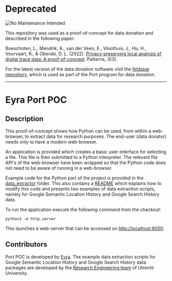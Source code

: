 # Deprecated 
![No Maintenance Intended](https://img.shields.io/maintenance/no/2022.svg)

This repository was used as a proof-of-concept for data donation and described in the following paper:

Boeschoten, L., Mendrik, A., van der Veen, E., Vloothuis, J., Hu, H., Voorvaart, R., & Oberski, D. L. (2022). [Privacy-preserving local analysis of digital trace data: A proof-of-concept](https://www.sciencedirect.com/science/article/pii/S2666389922000174). Patterns, 3(3).

For the latest version of the data donation software visit the [feldspar repository](https://github.com/eyra/feldspar), which is used as part of the Port program for data donation. 

---

# Eyra Port POC

## Description
This proof-of-concept shows how Python can be used, from within a web-browser,
to extract data for research purposes. The end-user (data donator) needs only
to have a modern web-browser.

An application is provided which creates a basic user-interface for selecting a
file. This file is then submitted to a Python interpreter. The relevant file
API's of the web-browser have been wrapped so that the Python code does not
need to be aware of running in a web-browser.

Example code for the Python part of the project is provided in the
[data_extractor](data_extractor/) folder. This also contains a [README](data_extractor/README.md) 
which explains how to modify this code and presents two examples of data extraction scripts,
namely for Google Semantic Location History and Google Search History data.

To run the application execute the following command from the checkout:

	python3 -m http.server

This launches a web-server that can be accessed on 
[http://localhost:8000](http://localhost:8000).


## Contributors
Port POC is developed by [Eyra](https://github.com/eyra). The example data extraction scripts for 
Google Semantic Location History and Google Search History data packages are developed by the 
[Research Engineering team](https://github.com/orgs/UtrechtUniversity/teams/research-engineering) of Utrecht University.
